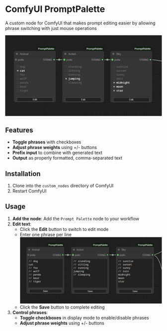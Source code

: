 # ComfyUI PromptPalette

A custom node for ComfyUI that makes prompt editing easier by allowing phrase switching with just mouse operations

![Example](examples/example-01.png)

## Features

- **Toggle phrases** with checkboxes
- **Adjust phrase weights** using +/- buttons
- **Prefix input** to combine with generated text
- **Output** as properly formatted, comma-separated text

## Installation

1. Clone into the `custom_nodes` directory of ComfyUI
2. Restart ComfyUI

## Usage

1. **Add the node**: Add the `Prompt Palette` node to your workflow
2. **Edit text**:
   - Click the **Edit** button to switch to edit mode
   - Enter one phrase per line
     ![Edit mode example](examples/example-02-editing.png)
   - Click the **Save** button to complete editing
3. **Control phrases**:
   - **Toggle checkboxes** in display mode to enable/disable phrases
   - **Adjust phrase weights** using +/- buttons
